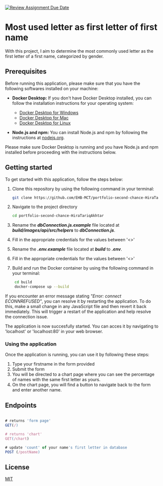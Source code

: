 [![Review Assignment Due Date](https://classroom.github.com/assets/deadline-readme-button-24ddc0f5d75046c5622901739e7c5dd533143b0c8e959d652212380cedb1ea36.svg)](https://classroom.github.com/a/DhYPBlwE)

# Most used letter as first letter of first name

With this project, I aim to determine the most commonly used letter as the first letter of a first name, categorized by gender.

## Prerequisites

Before running this application, please make sure that you have the following softwares installed on your machine:

- **Docker Desktop:** If you don't have Docker Desktop installed, you can follow the installation instructions for your operating system:
  - [Docker Desktop for Windows](https://www.docker.com/products/docker-desktop)
  - [Docker Desktop for Mac](https://www.docker.com/products/docker-desktop)
  - [Docker Desktop for Linux](https://www.docker.com/products/docker-desktop)
  
- **Node.js and npm:** You can install Node.js and npm by following the instructions at [nodejs.org](https://nodejs.org/).

Please make sure Docker Desktop is running and you have Node.js and npm installed before proceeding with the instructions below.

## Getting started

To get started with this application, follow the steps below:

1. Clone this repository by using the following command in your terminal:
    ```bash
    git clone https://github.com/EHB-MCT/portfolio-second-chance-HiraTariqAkhtar.git
    ``` 

2. Navigate to the project directory
    ```bash
    cd portfolio-second-chance-HiraTariqAkhtar
    ```

3. Rename the ***dbConnection.js.example*** file located at ***build/images/api/src/helpers*** to ***dbConnection.js***.
   
4. Fill in the appropriate credentials for the values between '<>'
   
5. Rename the ***.env.example*** file located at ***build*** to ***.env***.
   
6. Fill in the appropriate credentials for the values between '<>'

7. Build and run the Docker container by using the following command in your terminal:
   ```bash
    cd build
    docker-compose up --build
    ```

If you encounter an error message stating *"Error: connect ECONNREFUSED"*, you can resolve it by restarting the application.
To do this, make a small change in any JavaScript file and then revert it back immediately. This will trigger a restart of the application and help resolve the connection issue.

The application is now succesfully started. You can acces it by navigating to 'localhost' or 'localhost:80' in your web browser.

### Using the application

Once the application is running, you can use it by following these steps:

1. Type your firstname in the form provided
2. Submit the form
3. You will be directed to a chart page where you can see the percentage of names with the same first letter as yours.
4. On the chart page, you will find a button to navigate back to the form and enter another name.

## Endpoints

```javascript

# returns 'form page'
GET(/)

# returns 'chart'
GET(/chart)

# update 'count' of your name's first letter in database
POST (/postName)

```

## License
[MIT](https://choosealicense.com/licenses/mit/)
